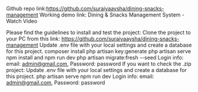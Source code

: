 Github repo link:https://github.com/suraiyaaysha/dining-snacks-management
Working demo link: 
Dining & Snacks Management System - Watch Video




Please find the guidelines to install and test the project:
Clone the project to your PC from this link:  https://github.com/suraiyaaysha/dining-snacks-management
Update .env file with your local settings and create a database for this project.
composer install
php artisan key:generate
php artisan serve
npm install and npm run dev
php artisan migrate:fresh --seed
Login info: email: admin@gmail.com, Password: password
If you want to check the .zip project:
Update .env file with your local settings and create a database for this project.
php artisan serve
npm run dev
Login info: email: admin@gmail.com, Password: password
